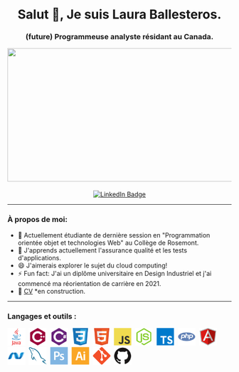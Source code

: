 <h1 align="center">Salut 👋, Je suis Laura Ballesteros.</h1>
<h3 align="center">(future) Programmeuse analyste résidant au Canada.</h3>
<div align="center">
  <img src="https://media.giphy.com/media/L1R1tvI9svkIWwpVYr/giphy.gif" width="600" height="300"/>
  <br><br>
  <a align="center" href="https://www.linkedin.com/in/lballesterosv/">
    <img src="https://img.shields.io/badge/lballesterosv-blue?style=for-the-badge&logo=linkedin&logoColor=white" alt="LinkedIn Badge"/>
  </a> 
</div>
  
---

### À propos de moi: 

- 👩 Actuellement étudiante de dernière session en "Programmation orientée objet et technologies Web" au Collège de Rosemont.
- 🌱 J'apprends actuellement l'assurance qualité et les tests d'applications.
- 😄 J'aimerais explorer le sujet du cloud computing!
- ⚡ Fun fact: J'ai un diplôme universitaire en Design Industriel et j'ai commencé ma réorientation de carrière en 2021.
- 📝 [CV](https://mywebsite/Resume.pdf) *en construction.
---

### Langages et outils :

<div>
  <img src="https://github.com/devicons/devicon/blob/master/icons/java/java-original-wordmark.svg" title="Java" alt="Java" width="40" height="40"/>&nbsp;
  <img src="https://github.com/devicons/devicon/blob/master/icons/cplusplus/cplusplus-plain.svg" width="40" height="40"/>&nbsp;   
  <img src="https://github.com/devicons/devicon/blob/master/icons/csharp/csharp-plain.svg" width="40" height="40"/>&nbsp;  
  <img src="https://github.com/devicons/devicon/blob/master/icons/css3/css3-original.svg"  title="CSS3" alt="CSS" width="40" height="40"/>&nbsp;
  <img src="https://github.com/devicons/devicon/blob/master/icons/html5/html5-original.svg" title="HTML5" alt="HTML" width="40" height="40"/>&nbsp;
  <img src="https://github.com/devicons/devicon/blob/master/icons/javascript/javascript-original.svg" title="JavaScript" alt="JavaScript" width="40"height="40"/>&nbsp;
  <img src="https://github.com/devicons/devicon/blob/master/icons/nodejs/nodejs-original.svg" width="40" height="40"/>&nbsp;
  <img src="https://github.com/devicons/devicon/blob/master/icons/typescript/typescript-original.svg" width="40" height="40"/>&nbsp;   
  <img src="https://github.com/devicons/devicon/blob/master/icons/php/php-plain.svg" width="40" height="40"/>&nbsp;
  <img src="https://github.com/devicons/devicon/blob/master/icons/angularjs/angularjs-original.svg" width="40" height="40"/>&nbsp;  
  <img src="https://github.com/devicons/devicon/blob/master/icons/dot-net/dot-net-original.svg" width="40" height="40"/>&nbsp;    
  <img src="https://github.com/devicons/devicon/blob/master/icons/mysql/mysql-original.svg" width="40" height="40"/>&nbsp;   
  <img src="https://github.com/devicons/devicon/blob/master/icons/photoshop/photoshop-plain.svg" width="40" height="40"/>&nbsp; 
  <img src="https://github.com/devicons/devicon/blob/master/icons/illustrator/illustrator-plain.svg" width="40" height="40"/>&nbsp; 
  <img src="https://github.com/devicons/devicon/blob/master/icons/git/git-original.svg" width="40" height="40"/>&nbsp; 
  <img src="https://github.com/devicons/devicon/blob/master/icons/github/github-original.svg" width="40" height="40"/>&nbsp; 
</div>
